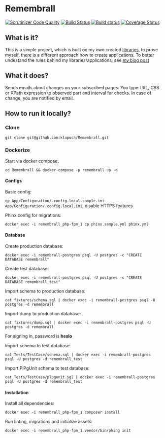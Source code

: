 # Remembrall
[![Scrutinizer Code Quality](https://scrutinizer-ci.com/g/klapuch/Remembrall/badges/quality-score.png?b=master)](https://scrutinizer-ci.com/g/klapuch/Remembrall/?branch=master) [![Build Status](https://travis-ci.org/klapuch/Remembrall.svg?branch=master)](https://travis-ci.org/klapuch/Remembrall) [![Build status](https://ci.appveyor.com/api/projects/status/jea6op0tyx3w9atm/branch/master?svg=true)](https://ci.appveyor.com/project/facedown/remembrall/branch/master) [![Coverage Status](https://coveralls.io/repos/github/klapuch/Remembrall/badge.svg?branch=master)](https://coveralls.io/github/klapuch/Remembrall?branch=master)

## What is it?
This is a simple project, which is built on my own created [libraries](https://packagist.org/packages/klapuch/), to prove myself, there is a different approach how to create applications. To better undestand the rules behind my libraries/applications, see [my blog post](https://medium.com/@klareek/my-rules-to-writing-clean-code-at-least-in-php-1597b27c5f39)

## What it does?
Sends emails about changes on your subscribed pages. You type URL, CSS or XPath expression to observed part and interval for checks. In case of change, you are notified by email. 

## How to run it locally?
### Clone
`git clone git@github.com:klapuch/Remembrall.git`
### Dockerize
Start via docker compose:

`cd Remembrall && docker-compose -p remembrall up -d`
#### Configs
Basic config:

`cp App/Configuration/.config.local.sample.ini App/Configuration/.config.local.ini`, disable HTTPS features

Phinx config for migrations:

`docker exec -i remembrall_php-fpm_1 cp phinx.sample.yml phinx.yml`
#### Database
Create production database:

`docker exec -i remembrall-postgres psql -U postgres -c "CREATE DATABASE remembrall"`

Create test database:

`docker exec -i remembrall-postgres psql -U postgres -c "CREATE DATABASE remembrall_test"`

Import schema to production database:

`cat fixtures/schema.sql | docker exec -i remembrall-postgres psql -U postgres -d remembrall`

Import dump to production database:

`cat fixtures/dump.sql | docker exec -i remembrall-postgres psql -U postgres -d remembrall`

For signing in, password is **heslo**

Import schema to test database:

`cat Tests/TestCase/schema.sql | docker exec -i remembrall-postgres psql -U postgres -d remembrall_test`

Import PlPgUnit schema to test database:

`cat Tests/TestCase/plpgunit.sql | docker exec -i remembrall-postgres psql -U postgres -d remembrall_test`

#### Installation
Install all dependencies:

`docker exec -i remembrall_php-fpm_1 composer install`

Run linting, migrations and initialize assets:

`docker exec -i remembrall_php-fpm_1 vendor/bin/phing init`
